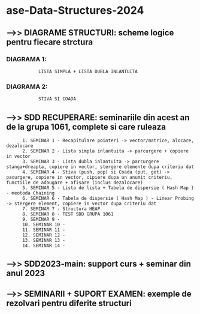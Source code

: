 # ase-Data-Structures-2024
 
## -->> DIAGRAME STRUCTURI: scheme logice pentru fiecare strctura
   ### DIAGRAMA 1: 
                LISTA SIMPLA + LISTA DUBLA INLANTUITA
   ### DIAGRAMA 2:
                STIVA SI COADA 

## -->> SDD RECUPERARE: seminariile din acest an de la grupa 1061, complete si care ruleaza
          1. SEMINAR 1 - Recapitulare pointeri -> vector/matrice, alocare, dezalocare 
          2. SEMINAR 2 - Lista simpla inlantuita -> parcurgere + copiere in vector 
          3. SEMINAR 3 - Lista dubla inlantuita -> parcurgere stanga+dreapta, copiere in vector, stergere elemente dupa criteriu dat
          4. SEMINAR 4 - Stiva (push, pop) si Coada (put, get) -> pacurgere, copiere in vector, cipiere dupa un anumit criteriu, functiile de adaugare + afisare (inclus dezalocare)
          5. SEMINAR 5 - Lista de lista + Tabela de dispersie ( Hash Map ) - meotoda Chaining
          6. SEMINAR 6 - Tabela de dispersie ( Hash Map ) - Linear Probing -> stergere element, copiere in vector dupa criteriu dat 
          7. SEMINAR 7 - Structura HEAP
          8. SEMINAR 8 - TEST SDD GRUPA 1061
          9. SEMINAR 9 - 
          10. SEMINAR 10 -
          11. SEMINAR 11 - 
          12. SEMINAR 12 - 
          13. SEMINAR 13 - 
          14. SEMINAR 14 -
## -->> SDD2023-main: support curs + seminar din anul 2023
## -->> SEMINARII + SUPORT EXAMEN: exemple de rezolvari pentru diferite structuri 

